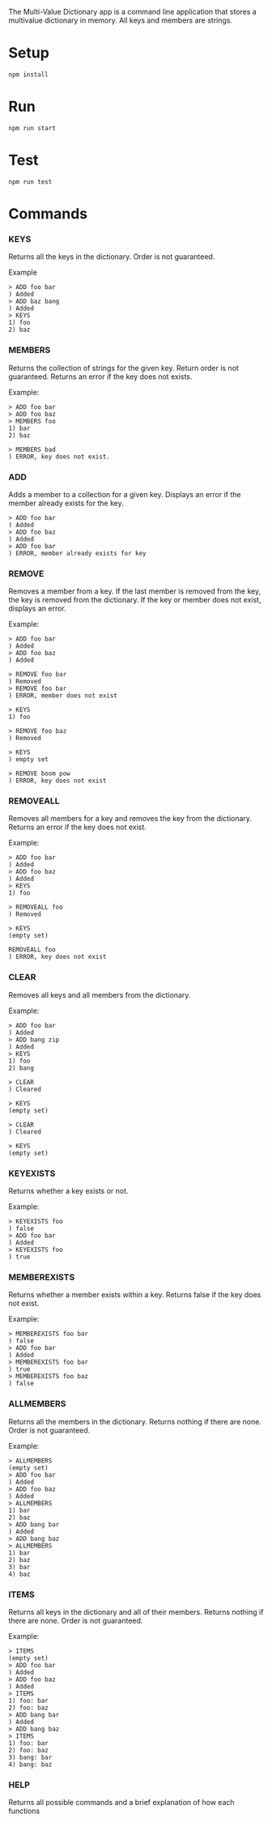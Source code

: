 The Multi-Value Dictionary app is a command line application that stores a multivalue dictionary in memory. All keys and members are strings.

# Setup

`npm install`

# Run

`npm run start`

# Test

`npm run test`

# Commands

### KEYS

Returns all the keys in the dictionary. Order is not guaranteed.

Example

```
> ADD foo bar
) Added
> ADD baz bang
) Added
> KEYS
1) foo
2) baz
```

### MEMBERS

Returns the collection of strings for the given key. Return order is not guaranteed. Returns an error if the key does not exists.

Example:

```
> ADD foo bar
> ADD foo baz
> MEMBERS foo
1) bar
2) baz

> MEMBERS bad
) ERROR, key does not exist.
```

### ADD

Adds a member to a collection for a given key. Displays an error if the member already exists for the key.

```
> ADD foo bar
) Added
> ADD foo baz
) Added
> ADD foo bar
) ERROR, member already exists for key
```

### REMOVE

Removes a member from a key. If the last member is removed from the key, the key is removed from the dictionary. If the key or member does not exist, displays an error.

Example:

```
> ADD foo bar
) Added
> ADD foo baz
) Added

> REMOVE foo bar
) Removed
> REMOVE foo bar
) ERROR, member does not exist

> KEYS
1) foo

> REMOVE foo baz
) Removed

> KEYS
) empty set

> REMOVE boom pow
) ERROR, key does not exist
```

### REMOVEALL

Removes all members for a key and removes the key from the dictionary. Returns an error if the key does not exist.

Example:

```
> ADD foo bar
) Added
> ADD foo baz
) Added
> KEYS
1) foo

> REMOVEALL foo
) Removed

> KEYS
(empty set)

REMOVEALL foo
) ERROR, key does not exist

```

### CLEAR

Removes all keys and all members from the dictionary.

Example:

```
> ADD foo bar
) Added
> ADD bang zip
) Added
> KEYS
1) foo
2) bang

> CLEAR
) Cleared

> KEYS
(empty set)

> CLEAR
) Cleared

> KEYS
(empty set)

```

### KEYEXISTS

Returns whether a key exists or not.

Example:

```
> KEYEXISTS foo
) false
> ADD foo bar
) Added
> KEYEXISTS foo
) true
```

### MEMBEREXISTS

Returns whether a member exists within a key. Returns false if the key does not exist.

Example:

```
> MEMBEREXISTS foo bar
) false
> ADD foo bar
) Added
> MEMBEREXISTS foo bar
) true
> MEMBEREXISTS foo baz
) false
```

### ALLMEMBERS

Returns all the members in the dictionary. Returns nothing if there are none. Order is not guaranteed.

Example:

```
> ALLMEMBERS
(empty set)
> ADD foo bar
) Added
> ADD foo baz
) Added
> ALLMEMBERS
1) bar
2) baz
> ADD bang bar
) Added
> ADD bang baz
> ALLMEMBERS
1) bar
2) baz
3) bar
4) baz
```

### ITEMS

Returns all keys in the dictionary and all of their members. Returns nothing if there are none. Order is not guaranteed.

Example:

```
> ITEMS
(empty set)
> ADD foo bar
) Added
> ADD foo baz
) Added
> ITEMS
1) foo: bar
2) foo: baz
> ADD bang bar
) Added
> ADD bang baz
> ITEMS
1) foo: bar
2) foo: baz
3) bang: bar
4) bang: baz
```

### HELP

Returns all possible commands and a brief explanation of how each functions
